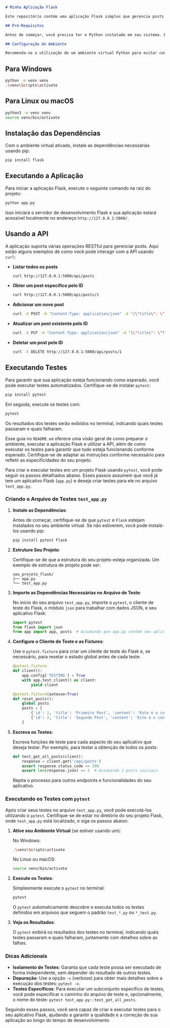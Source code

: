 
```markdown
# Minha Aplicação Flask

Este repositório contém uma aplicação Flask simples que gerencia posts através de uma API RESTful. Aqui estão as instruções para configurar, executar a aplicação e realizar testes.

## Pré-Requisitos

Antes de começar, você precisa ter o Python instalado em seu sistema. Esta aplicação foi desenvolvida usando Python 3.8, mas ela deve funcionar corretamente em versões Python 3.6+.

## Configuração do Ambiente

Recomenda-se a utilização de um ambiente virtual Python para evitar conflitos de dependências. Para criar e ativar um ambiente virtual, execute:
```
## Para Windows
```bash
python -m venv venv
.\venv\Scripts\activate
```

## Para Linux ou macOS
```bash
python3 -m venv venv
source venv/bin/activate
```

## Instalação das Dependências

Com o ambiente virtual ativado, instale as dependências necessárias usando pip:

```bash
pip install flask
```

## Executando a Aplicação

Para iniciar a aplicação Flask, execute o seguinte comando na raiz do projeto:

```bash
python app.py
```

Isso iniciará o servidor de desenvolvimento Flask e sua aplicação estará acessível localmente no endereço `http://127.0.0.1:5000/`.

## Usando a API

A aplicação suporta várias operações RESTful para gerenciar posts. Aqui estão alguns exemplos de como você pode interagir com a API usando `curl`:

- **Listar todos os posts**

  ```bash
  curl http://127.0.0.1:5000/api/posts
  ```

- **Obter um post específico pelo ID**

  ```bash
  curl http://127.0.0.1:5000/api/posts/1
  ```

- **Adicionar um novo post**

  ```bash
  curl -X POST -H "Content-Type: application/json" -d "{\"title\": \"Novo Post\", \"content\": \"Conteúdo do novo post\"}" http://127.0.0.1:5000/api/posts
  ```

- **Atualizar um post existente pelo ID**

  ```bash
  curl -X PUT -H "Content-Type: application/json" -d "{\"title\": \"Título Atualizado\", \"content\": \"Conteúdo atualizado\"}" http://127.0.0.1:5000/api/posts/1
  ```

- **Deletar um post pelo ID**

  ```bash
  curl -X DELETE http://127.0.0.1:5000/api/posts/1
  ```

## Executando Testes

Para garantir que sua aplicação esteja funcionando como esperado, você pode executar testes automatizados. Certifique-se de instalar `pytest`:

```bash
pip install pytest
```

Em seguida, execute os testes com:

```bash
pytest
```

Os resultados dos testes serão exibidos no terminal, indicando quais testes passaram e quais falharam.


Esse guia no `README.md` oferece uma visão geral de como preparar o ambiente, executar a aplicação Flask e utilizar a API, além de como executar os testes para garantir que tudo esteja funcionando conforme esperado. Certifique-se de adaptar as instruções conforme necessário para refletir as especificidades do seu projeto.


Para criar e executar testes em um projeto Flask usando `pytest`, você pode seguir os passos detalhados abaixo. Esses passos assumem que você já tem um aplicativo Flask (`app.py`) e deseja criar testes para ele no arquivo `test_app.py`.

### Criando o Arquivo de Testes `test_app.py`

1. **Instale as Dependências**:

   Antes de começar, certifique-se de que `pytest` e `Flask` estejam instalados no seu ambiente virtual. Se não estiverem, você pode instalá-los usando pip:

   ```bash
   pip install pytest Flask
   ```

2. **Estruture Seu Projeto**:

   Certifique-se de que a estrutura do seu projeto esteja organizada. Um exemplo de estrutura de projeto pode ser:

   ```
   seu_projeto_flask/
   ├── app.py
   └── test_app.py
   ```

3. **Importe as Dependências Necessárias no Arquivo de Teste**:

   No início do seu arquivo `test_app.py`, importe o `pytest`, o cliente de teste do Flask, o módulo `json` para trabalhar com dados JSON, e seu aplicativo Flask:

   ```python
   import pytest
   from flask import json
   from app import app, posts  # Assumindo que app.py contém seu aplicativo e a lista 'posts'
   ```

4. **Configure o Cliente de Teste e as Fixtures**:

   Use o `pytest.fixture` para criar um cliente de teste do Flask e, se necessário, para resetar o estado global antes de cada teste:

   ```python
   @pytest.fixture
   def client():
       app.config['TESTING'] = True
       with app.test_client() as client:
           yield client

   @pytest.fixture(autouse=True)
   def reset_posts():
       global posts
       posts = [
           {'id': 1, 'title': 'Primeiro Post', 'content': 'Este é o conteúdo do primeiro post'},
           {'id': 2, 'title': 'Segundo Post', 'content': 'Este é o conteúdo do segundo post'}
       ]
   ```

5. **Escreva os Testes**:

   Escreva funções de teste para cada aspecto do seu aplicativo que deseja testar. Por exemplo, para testar a obtenção de todos os posts:

   ```python
   def test_get_all_posts(client):
       response = client.get('/api/posts')
       assert response.status_code == 200
       assert len(response.json) == 2  # Assumindo 2 posts iniciais
   ```

   Repita o processo para outros endpoints e funcionalidades do seu aplicativo.

### Executando os Testes com `pytest`

Após criar seus testes no arquivo `test_app.py`, você pode executá-los utilizando o `pytest`. Certifique-se de estar no diretório do seu projeto Flask, onde `test_app.py` está localizado, e siga os passos abaixo:

1. **Ative seu Ambiente Virtual** (se estiver usando um):

   No Windows:
   ```bash
   .\venv\Scripts\activate
   ```

   No Linux ou macOS:
   ```bash
   source venv/bin/activate
   ```

2. **Execute os Testes**:

   Simplesmente execute o `pytest` no terminal:
   ```bash
   pytest
   ```

   O `pytest` automaticamente descobre e executa todos os testes definidos em arquivos que seguem o padrão `test_*.py` ou `*_test.py`.

3. **Veja os Resultados**:

   O `pytest` exibirá os resultados dos testes no terminal, indicando quais testes passaram e quais falharam, juntamente com detalhes sobre as falhas.

### Dicas Adicionais

- **Isolamento de Testes**: Garanta que cada teste possa ser executado de forma independente, sem depender do resultado de outros testes.
- **Depuração**: Use a opção `-v` (verbose) para obter mais detalhes sobre a execução dos testes: `pytest -v`.
- **Testes Específicos**: Para executar um subconjunto específico de testes, você pode especificar o caminho do arquivo de teste e, opcionalmente, o nome do teste: `pytest test_app.py::test_get_all_posts`.

Seguindo esses passos, você será capaz de criar e executar testes para o seu aplicativo Flask, ajudando a garantir a qualidade e a correção de sua aplicação ao longo do tempo de desenvolvimento
